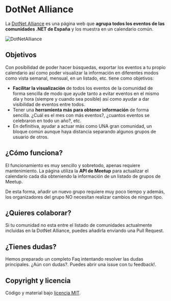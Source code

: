 # DotNet Alliance

La [DotNet Alliance](http://dotnetalliance.azurewebsites.net) es una página web que **agrupa todos los eventos de las comunidades .NET de España** y los muestra en un calendario común.

![DotNetAlliance](images/dotnetalliance.gif)

## Objetivos

Con posibilidad de poder hacer búsquedas, exportar los eventos a tu propio calendario así como poder visualizar la información en diferentes modos como vista semanal, mensual, en un listado, etc. tiene como objetivos:

- **Facilitar la visualización** de todos los eventos de la comunidad de forma sencilla de modo que ayude tanto a evitar eventos en el mismo día y hora (siempre y cuando sea posible) así como ayudar a dar visibilidad de eventos entre todos.
- Tener una **herramienta más para obtener información** de forma sencilla. ¿Cuál es el mes con más eventos?, ¿cuantos eventos se celebraron en todo un año?, etc. 
- En definitiva, ayudar a actuar más como UNA gran comunidad, un bloque común aunque haya distancia separando algunos grupos de usuario de otros.

## ¿Cómo funciona?

El funcionamiento es muy sencillo y sobretodo, apenas requiere mantenimiento. La página utiliza la **API de Meetup** para actualizar el calendario cada día obteniendo la información de un listado de grupos de Meetup.

De esta forma, añadir un nuevo grupo requiere muy poco tiempo y además, los organizadores del grupo NO necesitan realizar cambios de ningun tipo.

## ¿Quieres colaborar?

Si tu comunidad no esta entre el listado de comunidades actualmente incluidas en la DotNet Alliance, puedes añadirla enviando una Pull Request.

## ¿Tienes dudas?

Hemos preparado un completo Faq intentando resolver las dudas principales. ¿Aún con dudas?. Puedes abrir una issue con tu feedback!.

## Copyright y licencia

Código y material bajo [licencia MIT](https://opensource.org/licenses/MIT).